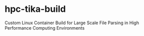 # hpc-tika-build
Custom Linux Container Build for Large Scale File Parsing in High Performance Computing Environments
